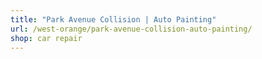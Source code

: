 ```yaml
---
title: "Park Avenue Collision | Auto Painting"
url: /west-orange/park-avenue-collision-auto-painting/
shop: car repair
---
```

